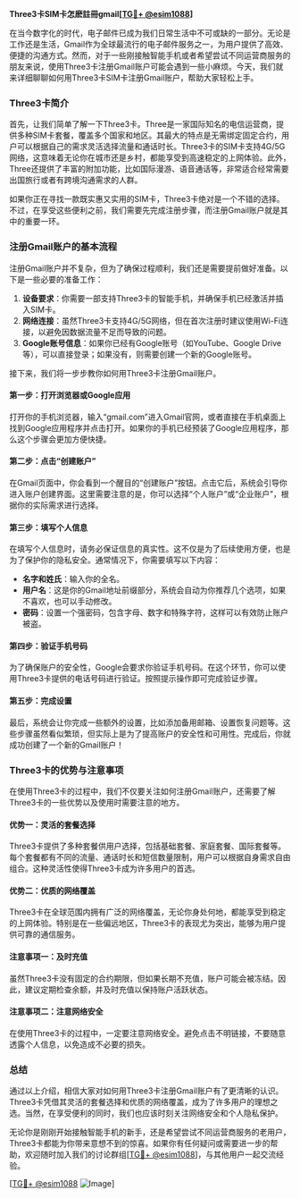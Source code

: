 **Three3卡SIM卡怎麽註冊gmail[[TG💪+ @esim1088](https://t.me/s/esim1088)]**

在当今数字化的时代，电子邮件已成为我们日常生活中不可或缺的一部分。无论是工作还是生活，Gmail作为全球最流行的电子邮件服务之一，为用户提供了高效、便捷的沟通方式。然而，对于一些刚接触智能手机或者希望尝试不同运营商服务的朋友来说，使用Three3卡注册Gmail账户可能会遇到一些小麻烦。今天，我们就来详细聊聊如何用Three3卡SIM卡注册Gmail账户，帮助大家轻松上手。

### Three3卡简介

首先，让我们简单了解一下Three3卡。Three是一家国际知名的电信运营商，提供多种SIM卡套餐，覆盖多个国家和地区。其最大的特点是无需绑定固定合约，用户可以根据自己的需求灵活选择流量和通话时长。Three3卡的SIM卡支持4G/5G网络，这意味着无论你在城市还是乡村，都能享受到高速稳定的上网体验。此外，Three还提供了丰富的附加功能，比如国际漫游、语音通话等，非常适合经常需要出国旅行或者有跨境沟通需求的人群。

如果你正在寻找一款既实惠又实用的SIM卡，Three3卡绝对是一个不错的选择。不过，在享受这些便利之前，我们需要先完成注册步骤，而注册Gmail账户就是其中的重要一环。

### 注册Gmail账户的基本流程

注册Gmail账户并不复杂，但为了确保过程顺利，我们还是需要提前做好准备。以下是一些必要的准备工作：

1. **设备要求**：你需要一部支持Three3卡的智能手机，并确保手机已经激活并插入SIM卡。
2. **网络连接**：虽然Three3卡支持4G/5G网络，但在首次注册时建议使用Wi-Fi连接，以避免因数据流量不足而导致的问题。
3. **Google账号信息**：如果你已经有Google账号（如YouTube、Google Drive等），可以直接登录；如果没有，则需要创建一个新的Google账号。

接下来，我们将一步步教你如何用Three3卡注册Gmail账户。

#### 第一步：打开浏览器或Google应用

打开你的手机浏览器，输入“gmail.com”进入Gmail官网，或者直接在手机桌面上找到Google应用程序并点击打开。如果你的手机已经预装了Google应用程序，那么这个步骤会更加方便快捷。

#### 第二步：点击“创建账户”

在Gmail页面中，你会看到一个醒目的“创建账户”按钮。点击它后，系统会引导你进入账户创建界面。这里需要注意的是，你可以选择“个人账户”或“企业账户”，根据你的实际需求进行选择。

#### 第三步：填写个人信息

在填写个人信息时，请务必保证信息的真实性。这不仅是为了后续使用方便，也是为了保护你的隐私安全。通常情况下，你需要填写以下内容：

- **名字和姓氏**：输入你的全名。
- **用户名**：这是你的Gmail地址前缀部分，系统会自动为你推荐几个选项，如果不喜欢，也可以手动修改。
- **密码**：设置一个强密码，包含字母、数字和特殊字符，这样可以有效防止账户被盗。

#### 第四步：验证手机号码

为了确保账户的安全性，Google会要求你验证手机号码。在这个环节，你可以使用Three3卡提供的电话号码进行验证。按照提示操作即可完成验证步骤。

#### 第五步：完成设置

最后，系统会让你完成一些额外的设置，比如添加备用邮箱、设置恢复问题等。这些步骤虽然看似繁琐，但实际上是为了提高账户的安全性和可用性。完成后，你就成功创建了一个新的Gmail账户！

### Three3卡的优势与注意事项

在使用Three3卡的过程中，我们不仅要关注如何注册Gmail账户，还需要了解Three3卡的一些优势以及使用时需要注意的地方。

#### 优势一：灵活的套餐选择

Three3卡提供了多种套餐供用户选择，包括基础套餐、家庭套餐、国际套餐等。每个套餐都有不同的流量、通话时长和短信数量限制，用户可以根据自身需求自由组合。这种灵活性使得Three3卡成为许多用户的首选。

#### 优势二：优质的网络覆盖

Three3卡在全球范围内拥有广泛的网络覆盖，无论你身处何地，都能享受到稳定的上网体验。特别是在一些偏远地区，Three3卡的表现尤为突出，能够为用户提供可靠的通信服务。

#### 注意事项一：及时充值

虽然Three3卡没有固定的合约期限，但如果长期不充值，账户可能会被冻结。因此，建议定期检查余额，并及时充值以保持账户活跃状态。

#### 注意事项二：注意网络安全

在使用Three3卡的过程中，一定要注意网络安全。避免点击不明链接，不要随意透露个人信息，以免造成不必要的损失。

### 总结

通过以上介绍，相信大家对如何用Three3卡注册Gmail账户有了更清晰的认识。Three3卡凭借其灵活的套餐选择和优质的网络覆盖，成为了许多用户的理想之选。当然，在享受便利的同时，我们也应该时刻关注网络安全和个人隐私保护。

无论你是刚刚开始接触智能手机的新手，还是希望尝试不同运营商服务的老用户，Three3卡都能为你带来意想不到的惊喜。如果你有任何疑问或需要进一步的帮助，欢迎随时加入我们的讨论群组[[TG💪+ @esim1088](https://t.me/s/esim1088)]，与其他用户一起交流经验。

[[TG💪+ @esim1088](https://t.me/s/esim1088) ![Image](https://i.postimg.cc/4NQfJmqS/Snipaste-2025-05-13-00-14-12.png)]